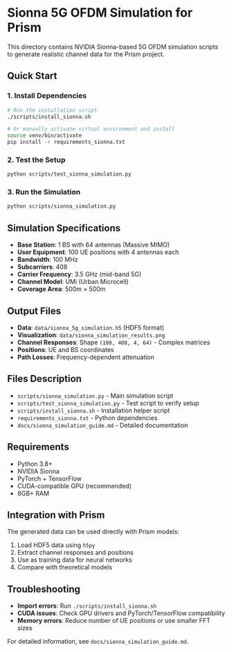 # Sionna 5G OFDM Simulation for Prism

This directory contains NVIDIA Sionna-based 5G OFDM simulation scripts to generate realistic channel data for the Prism project.

## Quick Start

### 1. Install Dependencies
```bash
# Run the installation script
./scripts/install_sionna.sh

# Or manually activate virtual environment and install
source venv/bin/activate
pip install -r requirements_sionna.txt
```

### 2. Test the Setup
```bash
python scripts/test_sionna_simulation.py
```

### 3. Run the Simulation
```bash
python scripts/sionna_simulation.py
```

## Simulation Specifications

- **Base Station**: 1 BS with 64 antennas (Massive MIMO)
- **User Equipment**: 100 UE positions with 4 antennas each
- **Bandwidth**: 100 MHz
- **Subcarriers**: 408
- **Carrier Frequency**: 3.5 GHz (mid-band 5G)
- **Channel Model**: UMi (Urban Microcell)
- **Coverage Area**: 500m × 500m

## Output Files

- **Data**: `data/sionna_5g_simulation.h5` (HDF5 format)
- **Visualization**: `data/sionna_simulation_results.png`
- **Channel Responses**: Shape `(100, 408, 4, 64)` - Complex matrices
- **Positions**: UE and BS coordinates
- **Path Losses**: Frequency-dependent attenuation

## Files Description

- `scripts/sionna_simulation.py` - Main simulation script
- `scripts/test_sionna_simulation.py` - Test script to verify setup
- `scripts/install_sionna.sh` - Installation helper script
- `requirements_sionna.txt` - Python dependencies
- `docs/sionna_simulation_guide.md` - Detailed documentation

## Requirements

- Python 3.8+
- NVIDIA Sionna
- PyTorch + TensorFlow
- CUDA-compatible GPU (recommended)
- 8GB+ RAM

## Integration with Prism

The generated data can be used directly with Prism models:
1. Load HDF5 data using `h5py`
2. Extract channel responses and positions
3. Use as training data for neural networks
4. Compare with theoretical models

## Troubleshooting

- **Import errors**: Run `./scripts/install_sionna.sh`
- **CUDA issues**: Check GPU drivers and PyTorch/TensorFlow compatibility
- **Memory errors**: Reduce number of UE positions or use smaller FFT sizes

For detailed information, see `docs/sionna_simulation_guide.md`.
